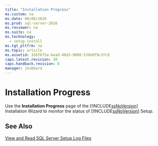 ```yaml
---
title: "Installation Progress"
ms.custom: na
ms.date: 08/09/2016
ms.prod: sql-server-2016
ms.reviewer: na
ms.suite: na
ms.technology: 
  - setup-install
ms.tgt_pltfrm: na
ms.topic: article
ms.assetid: 326f675a-bead-48d3-9088-539e9f9c3fc9
caps.latest.revision: 30
caps.handback.revision: 0
manager: jhubbard
---
```

# Installation Progress
Use the **Installation Progress** page of the [!INCLUDE[ssNoVersion](../../Topics/TopicNameContainA/tokens/ssNoVersion_md.md)] Installation Wizard to monitor the status of [!INCLUDE[ssNoVersion](../../Topics/TopicNameContainA/tokens/ssNoVersion_md.md)] Setup.  
  
## See Also  
 [View and Read SQL Server Setup Log Files](../../Topics/TopicNameNotContainA/View-and-Read-SQL-Server-Setup-Log-Files.md)